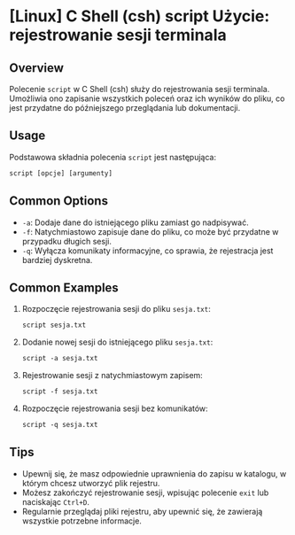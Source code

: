 # [Linux] C Shell (csh) script Użycie: rejestrowanie sesji terminala

## Overview
Polecenie `script` w C Shell (csh) służy do rejestrowania sesji terminala. Umożliwia ono zapisanie wszystkich poleceń oraz ich wyników do pliku, co jest przydatne do późniejszego przeglądania lub dokumentacji.

## Usage
Podstawowa składnia polecenia `script` jest następująca:

```csh
script [opcje] [argumenty]
```

## Common Options
- `-a`: Dodaje dane do istniejącego pliku zamiast go nadpisywać.
- `-f`: Natychmiastowo zapisuje dane do pliku, co może być przydatne w przypadku długich sesji.
- `-q`: Wyłącza komunikaty informacyjne, co sprawia, że rejestracja jest bardziej dyskretna.

## Common Examples
1. Rozpoczęcie rejestrowania sesji do pliku `sesja.txt`:
   ```csh
   script sesja.txt
   ```

2. Dodanie nowej sesji do istniejącego pliku `sesja.txt`:
   ```csh
   script -a sesja.txt
   ```

3. Rejestrowanie sesji z natychmiastowym zapisem:
   ```csh
   script -f sesja.txt
   ```

4. Rozpoczęcie rejestrowania sesji bez komunikatów:
   ```csh
   script -q sesja.txt
   ```

## Tips
- Upewnij się, że masz odpowiednie uprawnienia do zapisu w katalogu, w którym chcesz utworzyć plik rejestru.
- Możesz zakończyć rejestrowanie sesji, wpisując polecenie `exit` lub naciskając `Ctrl+D`.
- Regularnie przeglądaj pliki rejestru, aby upewnić się, że zawierają wszystkie potrzebne informacje.